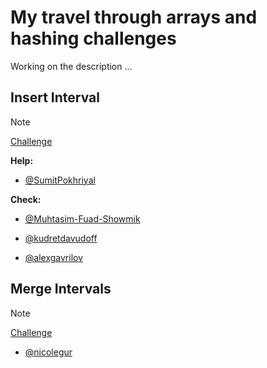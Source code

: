 # My travel through arrays and hashing challenges

Working on the description ...

## Insert Interval

> [!NOTE]
> [Challenge](https://leetcode.com/problems/insert-interval/description/)

**Help:**

- [@SumitPokhriyal](https://leetcode.com/problems/insert-interval/solutions/3734438/11-lines-of-clean-and-optimized-code-step-by-step-approach)

**Check:**

- [@Muhtasim-Fuad-Showmik](https://leetcode.com/problems/insert-interval/solutions/4213475/detailed-solution-in-python3-go-ts-with-o-n-time-and-space-complexity)

- [@kudretdavudoff](https://leetcode.com/problems/insert-interval/solutions/3649625/simple-and-faster-than-99)

- [@alexgavrilov](https://leetcode.com/problems/insert-interval/solutions/3465736/typescript-2-steps-solution-time-o-n-space-o-n)

## Merge Intervals

> [!NOTE]
> [Challenge](https://leetcode.com/problems/merge-intervals/description/)

- [@nicolegur](https://leetcode.com/problems/merge-intervals/solutions/5189176/runtime-beats-98-04-of-users-memory-beats-49-43-of-users-with-typescript)
